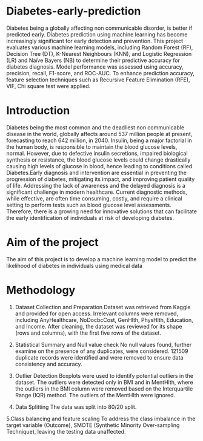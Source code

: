 # Diabetes-early-prediction
Diabetes being a globally affecting non communicable disorder, is better if predicted early. 
Diabetes prediction using machine learning has become increasingly significant for early 
detection and prevention. This project evaluates various machine learning models, including 
Random Forest (RF), Decision Tree (DT), K-Nearest Neighbours (KNN), and Logistic 
Regression (LR) and Naïve Bayers (NB) to determine their predictive accuracy for diabetes 
diagnosis. Model performance was assessed using accuracy, precision, recall, F1-score, and 
ROC-AUC. To enhance prediction accuracy, feature selection techniques such as Recursive 
Feature Elimination (RFE), VIF, Chi square test were applied. 

# Introduction
Diabetes being the most common and the deadliest non communicable disease in the world, 
globally affects around 537 million people at present, forecasting to reach 642 million, in 2040. 
Insulin, being a major factorial in the human body, is responsible to maintain the blood glucose 
levels, normal. However, due to defective insulin secretions, impaired biological synthesis or 
resistance, the blood glucose levels could change drastically causing high levels of glucose in 
blood, hence leading to conditions called Diabetes.Early diagnosis and intervention are essential in preventing the progression of diabetes, mitigating its impact, and improving patient quality of life. Addressing the lack of awareness and the delayed diagnosis is a significant challenge in modern healthcare. Current diagnostic methods, while effective, are often time consuming, costly, and require a clinical setting to perform tests such as blood glucose level 
assessments. Therefore, there is a growing need for innovative solutions that can facilitate the early identification of individuals at risk of developing diabetes.

# Aim of the project
The aim of this project is to develop a machine learning model to predict the likelihood of diabetes in individuals using medical data

# Methodology
1. Dataset Collection and Preparation
Dataset was retrieved from Kaggle and provided for open access. 
Irrelevant columns were removed, including AnyHealthcare, 
NoDocbcCost, GenHlth, PhysHlth, Education, and Income. After cleaning, the dataset was 
reviewed for its shape (rows and columns), with the first five rows of the dataset.

2. Statistical Summary and Null value check 
No null values found, further examine on the presence of 
any duplicates, were considered. 121509 duplicate records were identified and were removed 
to ensure data consistency and accuracy.

3. Outlier Detection
Boxplots were used to identify potential outliers in the dataset. 
The outliers were detected only in BMI and in MentHlth, where the outliers in the BMI column 
were removed based on the Interquartile Range (IQR) method. The outliers of the MentHlth were ignored.

4. Data Splitting
The data was split into 80/20 split.

5.Class balancing and feature scaling 
To address the class imbalance in the target variable (Outcome), SMOTE (Synthetic Minority 
Over-sampling Technique), leaving the testing data unaffected. 

